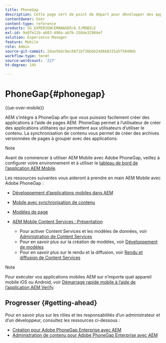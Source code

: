 ```yaml
---
title: PhoneGap
description: Cette page sert de point de départ pour développer des applications à l’aide de PhoneGap Enterprise avec AEM. AEM s’intègre à PhoneGap afin que vous puissiez facilement créer des applications à l’aide de pages AEM. PhoneGap permet à l’utilisateur de créer des applications utilitaires qui permettent aux utilisateurs d’utiliser le contenu.
contentOwner: User
content-type: reference
products: SG_EXPERIENCEMANAGER/6.5/MOBILE
exl-id: 9a97e11b-a683-490a-ab7b-158de32984ef
solution: Experience Manager
feature: Mobile
role: Admin
source-git-commit: 2dae56dc9ec66f1bf36bbb24d6b0315a5f5040bb
workflow-type: tm+mt
source-wordcount: '227'
ht-degree: 14%

---
```


# PhoneGap{#phonegap}

{{ue-over-mobile}}

AEM s’intègre à PhoneGap afin que vous puissiez facilement créer des applications à l’aide de pages AEM. PhoneGap permet à l’utilisateur de créer des applications utilitaires qui permettent aux utilisateurs d’utiliser le contenu. La synchronisation de contenu vous permet de créer des archives versionnées de pages à grouper avec des applications.

>[!NOTE]
>
>Avant de commencer à utiliser AEM Mobile avec Adobe PhoneGap, veillez à configurer votre environnement et à utiliser le [tableau de bord de l’application AEM Mobile](/help/mobile/phonegap-authoring-apps.md).

Les ressources suivantes vous aideront à prendre en main AEM Mobile avec Adobe PhoneGap :

* [Développement d’applications mobiles dans AEM](/help/mobile/developing-mobile-applications.md)
* [Mobile avec synchronisation de contenu](/help/mobile/phonegap-contentsync.md)
* [Modèles de page](/help/mobile/phonegap-apps-arch-page-templates.md)

* [AEM Mobile Content Services : Présentation](/help/mobile/develop-content-as-a-service.md)

   * Pour activer Content Services et les modèles de données, voir [Administration de Content Services](/help/mobile/developing-content-services.md)
   * Pour en savoir plus sur la création de modèles, voir [Développement de modèles](/help/mobile/administer-mobile-apps.md)
   * Pour en savoir plus sur le rendu et la diffusion, voir [ Rendu et diffusion de Content Services ](/help/mobile/rendering-and-delivery.md)

>[!NOTE]
>
>Pour exécuter vos applications mobiles AEM sur n’importe quel appareil mobile iOS ou Android, voir [Démarrage rapide mobile à l’aide de l’application AEM Verify](/help/mobile/phonegap-mobile-quickstart.md).

## Progresser {#getting-ahead}

Pour en savoir plus sur les rôles et les responsabilités d’un administrateur et d’un développeur, consultez les ressources ci-dessous :

* [Création pour Adobe PhoneGap Enterprise avec AEM](/help/mobile/phonegap.md)
* [Administration de contenu pour Adobe PhoneGap Enterprise avec AEM](/help/mobile/administer-phonegap.md)
